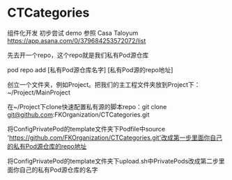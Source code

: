 # CTCategories
组件化开发 初步尝试
demo 参照 Casa Taloyum https://app.asana.com/0/379684253572072/list

先去开一个repo，这个repo就是我们私有Pod源仓库

pod repo add [私有Pod源仓库名字] [私有Pod源的repo地址]

创立一个文件夹，例如Project。把我们的主工程文件夹放到Project下：~/Project/MainProject

在~/Project下clone快速配置私有源的脚本repo：git clone git@github.com:FKOrganization/CTCategories.git

将ConfigPrivatePod的template文件夹下Podfile中source 'https://github.com/FKOrganization/CTCategories.git'改成第一步里面你自己的私有Pod源仓库的repo地址

将ConfigPrivatePod的template文件夹下upload.sh中PrivatePods改成第二步里面你自己的私有Pod源仓库的名字
